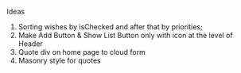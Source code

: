 Ideas

1. Sorting wishes by isChecked and after that by priorities;
2. Make Add Button & Show List Button only with icon at the level of Header
3. Quote div on home page to cloud form
4. Masonry style for quotes
